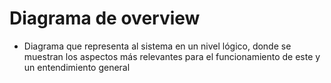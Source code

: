 # Diagrama de overview
- Diagrama que representa al sistema en un nivel lógico, donde se muestran los aspectos más relevantes para el funcionamiento de este y un entendimiento general